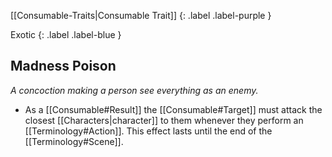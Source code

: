 
[[Consumable-Traits|Consumable Trait]]
{: .label .label-purple }

Exotic
{: .label .label-blue }

## Madness Poison
*A concoction making a person see everything as an enemy.*
* As a [[Consumable#Result]] the [[Consumable#Target]] must attack the closest [[Characters|character]] to them whenever they perform an [[Terminology#Action]]. This effect lasts until the end of the [[Terminology#Scene]].

